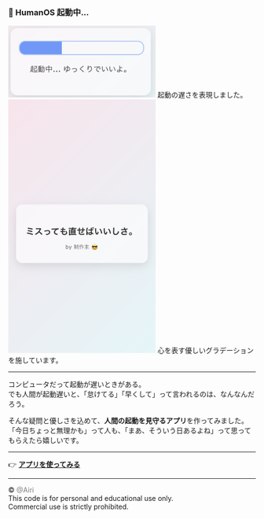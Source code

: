 ### 🧠 HumanOS 起動中...


<img src="./slow.jpg" width="300" />
起動の遅さを表現しました。


<img src="./miss.jpg" width="300" />  
心を表す優しいグラデーションを施しています。

---


コンピュータだって起動が遅いときがある。  
でも人間が起動遅いと、「怠けてる」「早くして」って言われるのは、なんなんだろう。  


そんな疑問と優しさを込めて、**人間の起動を見守るアプリ**を作ってみました。  
「今日ちょっと無理かも」って人も、「まあ、そういう日あるよね」って思ってもらえたら嬉しいです。


---


👉 **[アプリを使ってみる](https://emotional-support-kappa.vercel.app/)**


---


© <span style="color:gray;">@Airi</span>  
This code is for personal and educational use only.  
Commercial use is strictly prohibited.
